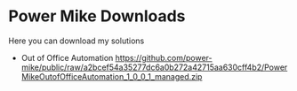 # Power Mike Downloads

Here you can download my solutions
- Out of Office Automation
https://github.com/power-mike/public/raw/a2bcef54a35277dc6a0b272a42715aa630cff4b2/PowerMikeOutofOfficeAutomation_1_0_0_1_managed.zip
